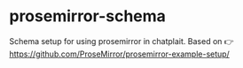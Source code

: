 # prosemirror-schema
Schema setup for using prosemirror in chatplait. Based on 👉 https://github.com/ProseMirror/prosemirror-example-setup/ 
